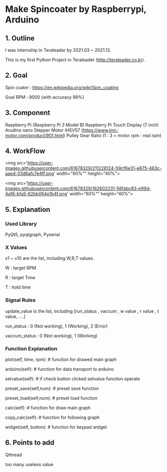 # Make Spincoater by Raspberrypi, Arduino 

## 1. Outline

I was internship in Teraleader by 2021.03 ~ 2021.12.

This is my first Python Project in Teraleader (http://teraleader.co.kr).


## 2. Goal

Spin coater : https://en.wikipedia.org/wiki/Spin_coating

Goal RPM : 9000 (with accuracy 99%)

## 3. Component

Raspberry Pi (Raspberry Pi 3 Model B)
Raspberry Pi Touch Display (7 inch)
Arudino nano
Stepper Motor IHSV57 (https://www.jmc-motor.com/product/901.html)
Pulley Gear Ratio (1 : 3 = motor rpm : real rpm)

## 4. WorkFlow

<img src='https://user-images.githubusercontent.com/61678329/211228124-59cf6e31-e875-483c-aaed-33d6afc7e4ff.png' width="60%"" height="40%"> 

<img src='https://user-images.githubusercontent.com/61678329/162602231-56fabc83-e99d-4a16-bfa5-62bb064e1b4f.png' width="60%"" height="40%"> 

## 5. Explanation

### Used Library

PyQt5, pyqtgraph, Pyserial

### X Values

x1 ~ x10 are the list, including W,R,T values.

W : target RPM

R : target Time

T : hold time

### Signal Rules

update_value is the list, including [run_status , vaccum , w value , r value , t value, ....]

run_status : 0 (Not working), 1 (Working), 2 (Error)

vaccum_status : 0 (Not working), 1 (Working)

### Function Explanation

plot(self, time, rpm): # function for drawed main graph 

arduino(self): # function for data transport to arduino

setvalue(self): # if check button clicked setvalue function operate

preset_save(self,num): # preset save function

preset_load(self,num): # preset load function

calc(self): # function for draw main graph

copy_calc(self): # function for following graph

widget(self, button): # function for keypad widget


## 6. Points to add

Qthread

too many useless value
